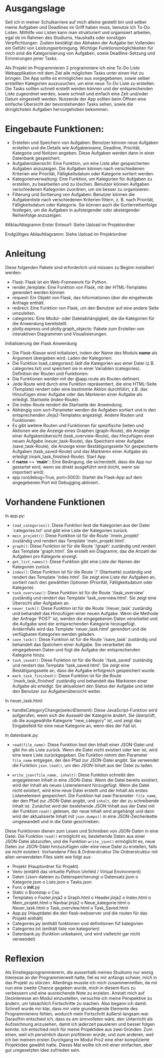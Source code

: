
# Ausgangslage
Seit ich in meiner Schulkarriere auf mich alleine gestellt bin und selber meine Aufgaben und Deadlines im Griff haben muss, benutze ich To-Do Listen. Mithilfe von Listen kann man strukturiert und organisiert arbeiten, egal ob im Rahmen des Studiums, Haushalts oder sonstigen Verpflichtungen. Zudem bestätigt das Abhaken der Aufgabe bei Vollenden ein Gefühl von Leistungserbringung. Wichtige Funktionsmöglichkeiten für mich sind die Kategorisierung von Aufgaben, sowie Deadline-Setzung und Erinnerungen jener Tasks. 

Als Projekt im Programmieren 2 programmiere ich eine To-Do Liste Webapplikation mit dem Ziel alle möglichen Tasks unter einen Hut zu bringen. Die App sollte es ermöglichen aus vorgegebenen, sowie selber erstellten Kategorien auszusuchen, um eine neue To-Do Liste zu erstellen. Die Tasks sollten schnell erstellt werden können und der entsprechenden Liste zugeordnet werden, sowie schnell und einfach eine Zeit und/oder Datum eingestellt werden. Nutzende der App sollten beim Öffnen eine einfache Übersicht der bevorstehenden Tasks sehen, sowie die dringlichsten Aufgaben hervorgehoben bekommen. 

# Eingebaute Funktionen:
-	Erstellen und Speichern von Aufgaben: Benutzer können neue Aufgaben erstellen und die Details wie Aufgabenname, Deadline, Priorität, Kategorie und Notizen angeben. Diese Aufgaben werden dann in einer Datenbank gespeichert.
-	Aufgabenübersicht: Eine Funktion, um eine Liste aller gespeicherten Aufgaben anzuzeigen. Die Aufgaben können nach verschiedenen Kriterien wie Priorität, Fälligkeitsdatum oder Kategorie sortiert werden.
-	Kategorienverwaltung: Eine Funktion, um Kategorien für Aufgaben zu erstellen, zu bearbeiten und zu löschen. Benutzer können Aufgaben verschiedenen Kategorien zuordnen, um sie besser zu organisieren.
-	Filterung und Sortierung von Aufgaben: Benutzer können die Aufgabenliste nach verschiedenen Kriterien filtern, z. B. nach Priorität, Fälligkeitsdatum oder Kategorie. Sie können auch die Sortierreihenfolge festlegen, um die Aufgaben in aufsteigender oder absteigender Reihenfolge anzuzeigen.

#Ablaufdiagramm
Erster Entwurf:
Siehe Upload im Projektordner
 
Endgültiges Ablaufdiagramm:
Siehe Upload im Projektordner
 
# Anleitung
Diese folgenden Pakete sind erforderlich und müssen zu Beginn installiert werden:
-	Flask: Flask ist ein Web-Framework für Python.
-	render_template: Eine Funktion von Flask, mit der HTML-Templates gerendert werden können
-	request:  Ein Objekt von Flask, das Informationen über die eingehende Anfrage enthält.
-	redirect: Eine Funktion von Flask, um den Benutzer auf eine andere Seite umzuleiten.
-	categories: Eine Modul- oder Dateiabhängigkeit, die die Kategorien für die Anwendung bereitstellt.
-	plotly.express und plotly.graph_objects: Pakete zum Erstellen von interaktiven Diagrammen und Visualisierungen.

Initialisierung der Flask Anwendung
-	Die Flask-Klasse wird initialisiert, indem der Name des Moduls __name__ als Argument übergeben wird.
Laden der Kategorien:
-	Die Funktion load_categories() lädt die Kategorien aus einer Datei (z.B. categories.txt) und speichert sie in einer Variablen (categories).
Definition der Routen und Funktionen:
-	Die Funktionen werden mit der @app.route als Routen definiert.
-	Jede Route wird durch eine Funktion repräsentiert, die eine HTML-Seite (Template) rendert oder eine bestimmte Aktion durchführt, z.B. das Hinzufügen einer Aufgabe oder das Markieren einer Aufgabe als erledigt.
Startseite (index-Route):
-	Die index-Route rendert die Startseite der Anwendung.
-	Abhängig vom sort-Parameter werden die Aufgaben sortiert und in den entsprechenden Jinja2-Templates angezeigt.
Andere Routen und Funktionen:
-	Es gibt weitere Routen und Funktionen für spezifische Seiten und Aktionen wie die Anzeige eines Graphen (graph-Route), die Anzeige einer Aufgabenübersicht (task_overview-Route), das Hinzufügen einer neuen Aufgabe (neuer_task-Route), das Speichern einer Aufgabe (save_task-Route), die Anzeige einer Bestätigungsseite für gespeicherte Aufgaben (task_saved-Route) und das Markieren einer Aufgabe als erledigt (mark_task_finished-Route).
Start App
-	if __name__ == '__main__':: Eine Bedingung, die sicherstellt, dass die App nur gestartet wird, wenn sie direkt ausgeführt wird (nicht, wenn sie importiert wird).
-	app.run(debug=True, port=5003): Startet die Flask-App auf dem angegebenen Port mit Debugging aktiviert..

# Vorhandene Funktionen
In app.py:
-	`load_categories()`: Diese Funktion liest die Kategorien aus der Datei 'categories.txt' und gibt eine Liste der Kategorien zurück.
-	`mein_projekt()`: Diese Funktion ist für die Route '/mein_projekt' zuständig und rendert das Template 'mein_projekt.html'.
-	`graph()`: Diese Funktion ist für die Route '/graph' zuständig und rendert das Template 'graph.html'. Sie erstellt ein Diagramm, das die Anzahl der Aufgaben pro Kategorie anzeigt.
-	`get_list_names()`: Diese Funktion gibt eine Liste der Namen der Kategorien zurück.
-	`index()`: Diese Funktion ist für die Route '/' (Startseite) zuständig und rendert das Template 'index.html'. Sie zeigt eine Liste der Aufgaben an, sortiert nach den gewählten Optionen (Priorität, Fälligkeitsdatum oder Kategorie).
-	`task_overview()`: Diese Funktion ist für die Route '/task_overview' zuständig und rendert das Template 'task_overview.html'. Sie zeigt eine Übersicht aller Aufgaben an.
-	`neuer_task()`: Diese Funktion ist für die Route '/neuer_task' zuständig und behandelt das Hinzufügen einer neuen Aufgabe. Wenn die Methode der Anfrage 'POST' ist, werden die eingegebenen Daten verarbeitet und die Aufgabe wird der entsprechenden Kategorie hinzugefügt. Andernfalls wird das Template 'neuer_task.html' gerendert und die verfügbaren Kategorien werden geladen.
-	`save_task()`: Diese Funktion ist für die Route '/save_task' zuständig und behandelt das Speichern einer Aufgabe. Sie verarbeitet die eingegebenen Daten und fügt die Aufgabe der entsprechenden Kategorie hinzu.
-	`task_saved()`: Diese Funktion ist für die Route '/task_saved' zuständig und rendert das Template 'task_saved.html'. Sie zeigt eine Bestätigungsseite an, dass die Aufgabe erfolgreich gespeichert wurde.
-	`mark_task_finished()`: Diese Funktion ist für die Route '/mark_task_finished' zuständig und behandelt das Markieren einer Aufgabe als erledigt. Sie aktualisiert den Status der Aufgabe und leitet den Benutzer zur Aufgabenübersicht weiter.

In neuer_task.html:
-	handleCategoryChange(selectElement): Diese JavaScript-Funktion wird aufgerufen, wenn sich die Auswahl der Kategorie ändert. Sie überprüft, ob die ausgewählte Kategorie "new_category" ist, und zeigt das Eingabefeld für eine neue Kategorie an, wenn dies der Fall ist.

In datenbank.py:
-	`read(file_name)`: Diese Funktion liest den Inhalt einer JSON-Datei und gibt ihn als Liste zurück. Wenn die Datei nicht existiert oder leer ist, wird eine leere Liste zurückgegeben. Die Funktion nimmt den Parameter `file_name` entgegen, der den Pfad zur JSON-Datei angibt. Sie verwendet die Funktion `json.load()`, um den JSON-Inhalt aus der Datei zu laden.

-	`write_json(file_name, inhalt)`: Diese Funktion schreibt den angegebenen Inhalt in eine JSON-Datei. Wenn die Datei bereits existiert, wird der Inhalt als neues Listenelement hinzugefügt. Wenn die Datei nicht existiert, wird eine neue Datei erstellt und der Inhalt als erstes Listenelement gespeichert. Die Funktion hat zwei Parameter: `file_name`, der den Pfad zur JSON-Datei angibt, und `inhalt`, der der zu schreibende Inhalt ist. Zunächst wird der bestehende JSON-Inhalt aus der Datei mit der Funktion `read()` gelesen, der neue Inhalt wird angehängt und dann wird der aktualisierte Inhalt mit `json.dumps()` in eine JSON-Zeichenkette umgewandelt und in die Datei geschrieben.

Diese Funktionen dienen zum Lesen und Schreiben von JSON-Daten in eine Datei. Die Funktion `read()` ermöglicht es, bestehende Daten aus einer JSON-Datei abzurufen, und die Funktion `write_json()` ermöglicht es, neue Daten zur JSON-Datei hinzuzufügen oder eine neue Datei zu erstellen, falls sie nicht existiert.
Vorhandene Files & Ordnerstruktur
Die Ordnerstruktur mit allen verwendeten Files sieht wie folgt aus:
-	Projekt (Hauptordner für Projekt)
-	Venv (entählt das virtuelle Python Umfeld / Virtual Environment)
-	Daten (Json-dateien zu Datenspeicherung)
o	Datensatz.json
o	Kategorie.json
o	Lists.json
o	Tasks.json
-	Func
o	__init__.py
-	Static
o	Bootstap
o	Css
-	Templates
o	Footer.jinja2
o	Graph.html
o	Header.jinja2
o	Index.html
o	Mein_projekt.html
o	Navbar.jinja2
o	Neue_kategorie.html
o	Neuer_task.html
o	Task_overview.html
o	Task_Saved.html
-	App.py (Hauptdatei die den flask-webserver und die routen für das Projekt enthält)
-	Categories.py (enthält funktionen und definitionen füf kategorien
-	Categories.txt (enthält liste von kategorien)
-	Datenbank.py (funktion unbekannt, und wird vielleicht gar nicht verwendet)

# Reflexion
Als Einstiegsprogrammiererin, die ausserhalb meines Studiums nur wenig Interesse an der Programmierwelt hatte, fiel es mir anfangs schwer, mich in das Projekt zu stürzen. Allerdings musste ich mich zusammenreißen, da mir nun eine zweite Chance gegeben wurde, mich in diesem Kurs zu verbessern und eine ausreichende Note zu erzielen. Anstatt mich auf Desinteresse am Modul einzustellen, versuchte ich meine Perspektive zu ändern, um tatsächlich Fortschritte zu machen. Also begann ich damit. Schnell wurde mir klar, dass mir viele grundlegende Elemente des Programmierens fehlen, wodurch mein Fortschritt äußerst langsam war. Daraufhin entschied ich, dass es am sinnvollsten wäre, den Unterricht als Aufzeichnung anzusehen, damit ich jederzeit pausieren und besser folgen konnte.
Ich entschied mich für meine Projektidee aus zwei Gründen: Zum einen, weil ich persönlich davon profitieren würde, und zum anderen, weil ich bei meinem ersten Durchgang im Modul Pro2 eine eher komplizierte Projektidee gewählt hatte. Dieses Mal wollte ich mit einer einfachen, aber gut umgesetzten Idee zufrieden sein.





